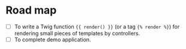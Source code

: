 Road map
==

- [ ] To write a Twig function `{{ render() }}` (or a tag `{% render %}`) for rendering small pieces of templates by controllers.
- [ ] To complete demo application.
